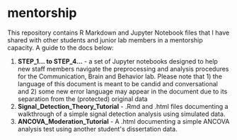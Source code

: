 # mentorship
This repository contains R Markdown and Jupyter Notebook files that I have shared with other students and junior lab members in a mentorship capacity.
A guide to the docs below:

1. **STEP_1... to STEP_4...** - a set of Jupyter notebooks designed to help new staff members navigate the preprocessing and analysis procedures for the Communication, Brain and Behavior lab. Please note that 1) the language of this document is meant to be candid and conversational and 2) some new error language may appear in the document due to its separation from the (protected) original data
2. **Signal_Detection_Theory_Tutorial** - .Rmd and .html files documenting a walkthrough of a simple signal detection analysis using simulated data.
3. **ANCOVA_Moderation_Tutorial** - A .html documenting a simple ANCOVA analysis test using another student's dissertation data.
